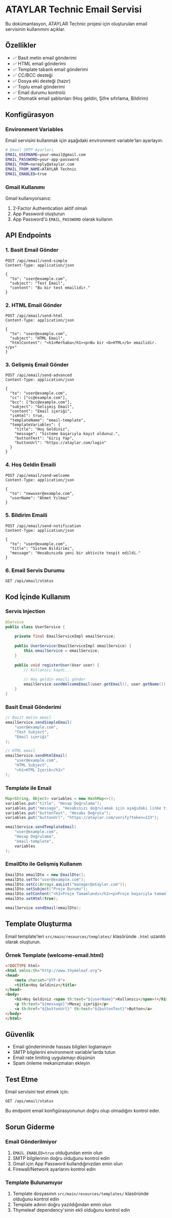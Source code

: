 # ATAYLAR Technic Email Servisi

Bu dokümantasyon, ATAYLAR Technic projesi için oluşturulan email servisinin kullanımını açıklar.

## Özellikler

- ✅ Basit metin email gönderimi
- ✅ HTML email gönderimi
- ✅ Template tabanlı email gönderimi
- ✅ CC/BCC desteği
- ✅ Dosya eki desteği (hazır)
- ✅ Toplu email gönderimi
- ✅ Email durumu kontrolü
- ✅ Otomatik email şablonları (Hoş geldin, Şifre sıfırlama, Bildirim)

## Konfigürasyon

### Environment Variables

Email servisini kullanmak için aşağıdaki environment variable'ları ayarlayın:

```bash
# Email SMTP Ayarları
EMAIL_USERNAME=your-email@gmail.com
EMAIL_PASSWORD=your-app-password
EMAIL_FROM=noreply@ataylar.com
EMAIL_FROM_NAME=ATAYLAR Technic
EMAIL_ENABLED=true
```

### Gmail Kullanımı

Gmail kullanıyorsanız:
1. 2-Factor Authentication aktif olmalı
2. App Password oluşturun
3. App Password'ü `EMAIL_PASSWORD` olarak kullanın

## API Endpoints

### 1. Basit Email Gönder

```http
POST /api/email/send-simple
Content-Type: application/json

{
  "to": "user@example.com",
  "subject": "Test Email",
  "content": "Bu bir test emailidir."
}
```

### 2. HTML Email Gönder

```http
POST /api/email/send-html
Content-Type: application/json

{
  "to": "user@example.com",
  "subject": "HTML Email",
  "htmlContent": "<h1>Merhaba</h1><p>Bu bir <b>HTML</b> emailidir.</p>"
}
```

### 3. Gelişmiş Email Gönder

```http
POST /api/email/send-advanced
Content-Type: application/json

{
  "to": "user@example.com",
  "cc": ["cc@example.com"],
  "bcc": ["bcc@example.com"],
  "subject": "Gelişmiş Email",
  "content": "Email içeriği",
  "isHtml": true,
  "templateName": "email-template",
  "templateVariables": {
    "title": "Hoş Geldiniz",
    "message": "Sisteme başarıyla kayıt oldunuz.",
    "buttonText": "Giriş Yap",
    "buttonUrl": "https://ataylar.com/login"
  }
}
```

### 4. Hoş Geldin Emaili

```http
POST /api/email/send-welcome
Content-Type: application/json

{
  "to": "newuser@example.com",
  "userName": "Ahmet Yılmaz"
}
```

### 5. Bildirim Emaili

```http
POST /api/email/send-notification
Content-Type: application/json

{
  "to": "user@example.com",
  "title": "Sistem Bildirimi",
  "message": "Hesabınızda yeni bir aktivite tespit edildi."
}
```

### 6. Email Servis Durumu

```http
GET /api/email/status
```

## Kod İçinde Kullanım

### Servis Injection

```java
@Service
public class UserService {
    
    private final EmailServiceImpl emailService;
    
    public UserService(EmailServiceImpl emailService) {
        this.emailService = emailService;
    }
    
    public void registerUser(User user) {
        // Kullanıcı kaydı...
        
        // Hoş geldin emaili gönder
        emailService.sendWelcomeEmail(user.getEmail(), user.getName());
    }
}
```

### Basit Email Gönderimi

```java
// Basit metin email
emailService.sendSimpleEmail(
    "user@example.com", 
    "Test Subject", 
    "Email içeriği"
);

// HTML email
emailService.sendHtmlEmail(
    "user@example.com", 
    "HTML Subject", 
    "<h1>HTML İçerik</h1>"
);
```

### Template ile Email

```java
Map<String, Object> variables = new HashMap<>();
variables.put("title", "Hesap Doğrulama");
variables.put("message", "Hesabınızı doğrulamak için aşağıdaki linke tıklayın.");
variables.put("buttonText", "Hesabı Doğrula");
variables.put("buttonUrl", "https://ataylar.com/verify?token=123");

emailService.sendTemplateEmail(
    "user@example.com",
    "Hesap Doğrulama",
    "email-template",
    variables
);
```

### EmailDto ile Gelişmiş Kullanım

```java
EmailDto emailDto = new EmailDto();
emailDto.setTo("user@example.com");
emailDto.setCc(Arrays.asList("manager@ataylar.com"));
emailDto.setSubject("Proje Durumu");
emailDto.setContent("<h2>Proje Tamamlandı</h2><p>Proje başarıyla tamamlanmıştır.</p>");
emailDto.setHtml(true);

emailService.sendEmail(emailDto);
```

## Template Oluşturma

Email template'leri `src/main/resources/templates/` klasöründe `.html` uzantılı olarak oluşturun.

### Örnek Template (welcome-email.html)

```html
<!DOCTYPE html>
<html xmlns:th="http://www.thymeleaf.org">
<head>
    <meta charset="UTF-8">
    <title>Hoş Geldiniz</title>
</head>
<body>
    <h1>Hoş Geldiniz <span th:text="${userName}">Kullanıcı</span>!</h1>
    <p th:text="${message}">Mesaj içeriği</p>
    <a th:href="${buttonUrl}" th:text="${buttonText}">Button</a>
</body>
</html>
```

## Güvenlik

- Email gönderiminde hassas bilgileri loglamayın
- SMTP bilgilerini environment variable'larda tutun
- Email rate limiting uygulamayı düşünün
- Spam önleme mekanizmaları ekleyin

## Test Etme

Email servisini test etmek için:

```http
GET /api/email/status
```

Bu endpoint email konfigürasyonunun doğru olup olmadığını kontrol eder.

## Sorun Giderme

### Email Gönderilmiyor
1. `EMAIL_ENABLED=true` olduğundan emin olun
2. SMTP bilgilerinin doğru olduğunu kontrol edin
3. Gmail için App Password kullandığınızdan emin olun
4. Firewall/Network ayarlarını kontrol edin

### Template Bulunamıyor
1. Template dosyasının `src/main/resources/templates/` klasöründe olduğunu kontrol edin
2. Template adının doğru yazıldığından emin olun
3. Thymeleaf dependency'sinin ekli olduğunu kontrol edin
